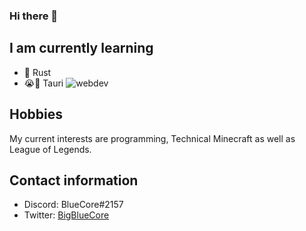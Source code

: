 ### Hi there 👋

## I am currently learning

- 🦀 Rust
- 😭🔫 Tauri  ![webdev](https://user-images.githubusercontent.com/106735982/185398733-8ee09879-0a36-4201-b29b-9552e7968e00.png)

## Hobbies

My current interests are programming, Technical Minecraft as well as League of Legends.

## Contact information

- Discord: BlueCore#2157
- Twitter: [BigBlueCore](https://twitter.com/BigBlueCore)
